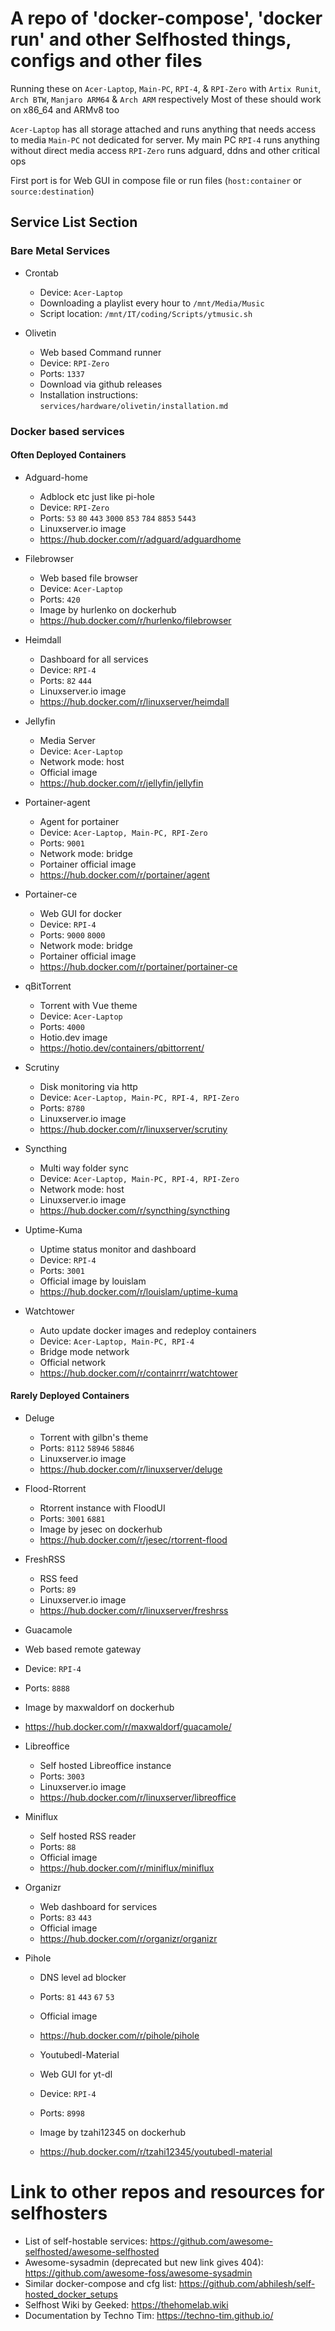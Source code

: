 # A repo of 'docker-compose', 'docker run' and other Selfhosted things, configs and other files

Running these on `Acer-Laptop`, `Main-PC`, `RPI-4`, & `RPI-Zero` with `Artix Runit`, `Arch BTW`, `Manjaro ARM64` & `Arch ARM` respectively
Most of these should work on x86_64 and ARMv8 too

`Acer-Laptop` has all storage attached and runs anything that needs access to media
`Main-PC` not dedicated for server. My main PC
`RPI-4` runs anything without direct media access
`RPI-Zero` runs adguard, ddns and other critical ops

First port is for Web GUI in compose file or run files (`host:container` or `source:destination`)

## Service List Section

### Bare Metal Services

- Crontab
  - Device: `Acer-Laptop`
  - Downloading a playlist every hour to `/mnt/Media/Music`
  - Script location: `/mnt/IT/coding/Scripts/ytmusic.sh`

- Olivetin
  - Web based Command runner
  - Device: `RPI-Zero`
  - Ports: `1337`
  - Download via github releases
  - Installation instructions: `services/hardware/olivetin/installation.md`

### Docker based services

#### Often Deployed Containers

- Adguard-home
  - Adblock etc just like pi-hole
  - Device: `RPI-Zero`
  - Ports: `53` `80` `443` `3000` `853` `784` `8853` `5443`
  - Linuxserver.io image
  - <https://hub.docker.com/r/adguard/adguardhome>

- Filebrowser
  - Web based file browser
  - Device: `Acer-Laptop`
  - Ports: `420`
  - Image by hurlenko on dockerhub
  - <https://hub.docker.com/r/hurlenko/filebrowser>

- Heimdall
  - Dashboard for all services
  - Device: `RPI-4`
  - Ports: `82` `444`
  - Linuxserver.io image
  - <https://hub.docker.com/r/linuxserver/heimdall>

- Jellyfin
  - Media Server
  - Device: `Acer-Laptop`
  - Network mode: host
  - Official image
  - <https://hub.docker.com/r/jellyfin/jellyfin>

- Portainer-agent
  - Agent for portainer
  - Device: `Acer-Laptop, Main-PC, RPI-Zero`
  - Ports: `9001`
  - Network mode: bridge
  - Portainer official image
  - <https://hub.docker.com/r/portainer/agent>

- Portainer-ce
  - Web GUI for docker
  - Device: `RPI-4`
  - Ports: `9000` `8000`
  - Network mode: bridge
  - Portainer official image
  - <https://hub.docker.com/r/portainer/portainer-ce>

- qBitTorrent
  - Torrent with Vue theme
  - Device: `Acer-Laptop`
  - Ports: `4000`
  - Hotio.dev image
  - <https://hotio.dev/containers/qbittorrent/>

- Scrutiny
  - Disk monitoring via http
  - Device: `Acer-Laptop, Main-PC, RPI-4, RPI-Zero`
  - Ports: `8780`
  - Linuxserver.io image
  - <https://hub.docker.com/r/linuxserver/scrutiny>

- Syncthing
  - Multi way folder sync
  - Device: `Acer-Laptop, Main-PC, RPI-4, RPI-Zero`
  - Network mode: host
  - Linuxserver.io image
  - <https://hub.docker.com/r/syncthing/syncthing>

- Uptime-Kuma
  - Uptime status monitor and dashboard
  - Device: `RPI-4`
  - Ports: `3001`
  - Official image by louislam
  - <https://hub.docker.com/r/louislam/uptime-kuma>

- Watchtower
    - Auto update docker images and redeploy containers
    - Device: `Acer-Laptop, Main-PC, RPI-4`
    - Bridge mode network
    - Official network
    - <https://hub.docker.com/r/containrrr/watchtower>

#### Rarely Deployed Containers

- Deluge
  - Torrent with gilbn's theme
  - Ports: `8112`  `58946` `58846`
  - Linuxserver.io image
  - <https://hub.docker.com/r/linuxserver/deluge>

- Flood-Rtorrent
  - Rtorrent instance with FloodUI
  - Ports: `3001` `6881`
  - Image by jesec on dockerhub
  - <https://hub.docker.com/r/jesec/rtorrent-flood>

- FreshRSS
  - RSS feed
  - Ports: `89`
  - Linuxserver.io image
  - <https://hub.docker.com/r/linuxserver/freshrss>

 - Guacamole
  - Web based remote gateway
  - Device: `RPI-4`
  - Ports: `8888`
  - Image by maxwaldorf on dockerhub
  - <https://hub.docker.com/r/maxwaldorf/guacamole/> 

- Libreoffice
  - Self hosted Libreoffice instance
  - Ports: `3003`
  - Linuxserver.io image
  - <https://hub.docker.com/r/linuxserver/libreoffice>

- Miniflux
  - Self hosted RSS reader
  - Ports: `88`
  - Official image
  - <https://hub.docker.com/r/miniflux/miniflux>

- Organizr
  - Web dashboard for services
  - Ports: `83` `443`
  - Official image
  - <https://hub.docker.com/r/organizr/organizr>

- Pihole
  - DNS level ad blocker
  - Ports: `81` `443`  `67` `53`
  - Official image
  - <https://hub.docker.com/r/pihole/pihole>

  - Youtubedl-Material
  - Web GUI for yt-dl
  - Device: `RPI-4`
  - Ports: `8998`
  - Image by tzahi12345 on dockerhub
  - <https://hub.docker.com/r/tzahi12345/youtubedl-material>


# Link to other repos and resources for selfhosters

- List of self-hostable services: <https://github.com/awesome-selfhosted/awesome-selfhosted>
- Awesome-sysadmin (deprecated but new link gives 404): <https://github.com/awesome-foss/awesome-sysadmin>
- Similar docker-compose and cfg list: <https://github.com/abhilesh/self-hosted_docker_setups>
- Selfhost Wiki by Geeked: <https://thehomelab.wiki>
- Documentation by Techno Tim: <https://techno-tim.github.io/>